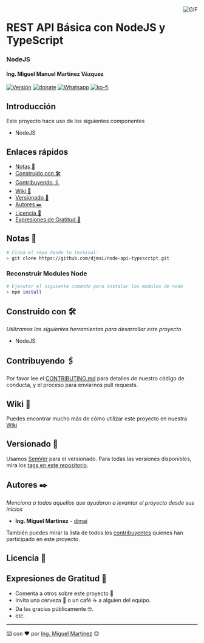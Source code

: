 <img align="right" alt="GIF" src="https://media.giphy.com/media/hrSFdM4rg8VFpXyz2m/giphy.gif" />

# REST API Básica con NodeJS y TypeScript

### NodeJS

#### Ing. Miguel Manuel Martínez Vázquez

[![Versión](https://img.shields.io/badge/Versión-0.0.1-blue.svg)](https://github.com/djmai/curso-node-restserver/releases/tag/curso-node-restserver-v.0.0.1)
[![donate](https://www.paypalobjects.com/es_ES/i/btn/btn_donate_SM.gif)](https://paypal.me/IngMiguelMartinez?locale.x=es_XC)
[![Whatsapp](https://img.shields.io/badge/WhatsApp-25D366?style=for-the-badge&logo=whatsapp&logoColor=white)](https://wa.link/7trr5f)
[![ko-fi](https://ko-fi.com/img/githubbutton_sm.svg)](https://ko-fi.com/W7W86SX6E)

## Introducción

Este proyecto hace uso de los siguientes componentes

- NodeJS

## Enlaces rápidos

- [Notas 🚀](#Notas)
- [Construido con 🛠️](#Construido)
- [Contribuyendo 🖇️](#Contribuyendo)
- [Wiki 📖](#Wiki)
- [Versionado 📌](#Versionado)
- [Autores ✒️](#Autores)
- [Licencia 📄](#Licencia)
- [Expresiones de Gratitud 🎁](#Gratitud)

<a name="Notas" />

## Notas 🚀

```bash
# Clona el repo desde tu terminal:
> git clone https://github.com/djmai/node-api-typescript.git

```
### Reconstruir Modules Node
```bash
# Ejecutar el siguiente comando para instalar los modulos de node
> npm install

```

<a name="Construido" />

## Construido con 🛠️

_Utilizamos las siguientes herramientas para desarrollar este proyecto_
 
 - NodeJS


<a name="Contribuyendo" />

## Contribuyendo 🖇️

Por favor lee el [CONTRIBUTING.md](https://github.com/djmai/node-api-typescript/CONTRIGUTING.md) para detalles de nuestro código de conducta, y el proceso para enviarnos pull requests.

<a name="Wiki" />

## Wiki 📖

Puedes encontrar mucho más de cómo utilizar este proyecto en nuestra [Wiki](https://github.com/djmai/node-api-typescript/wiki)

<a name="Versionado" />

## Versionado 📌

Usamos [SemVer](http://semver.org/) para el versionado. Para todas las versiones disponibles, mira los [tags en este repositorio](https://github.com/djmai/node-api-typescript/tags).

<a name="Autores" />

## Autores ✒️

_Menciona a todos aquellos que ayudaron a levantar el proyecto desde sus inicios_

- **Ing. Miguel Martinez** - [djmai](https://github.com/djmai)

También puedes mirar la lista de todos los [contribuyentes](https://github.com/djmai/node-api-typescript/CONTRIBUTING.md) quíenes han participado en este proyecto.

<a name="Licencia" />

## Licencia 📄

<a name="Gratitud" />

## Expresiones de Gratitud 🎁

- Comenta a otros sobre este proyecto 📢
- Invita una cerveza 🍺 o un café ☕ a alguien del equipo.
- Da las gracias públicamente 🤓.
- etc.

---

⌨️ con ❤️ por [Ing. Miguel Martinez](https://github.com/djmai) 😊
